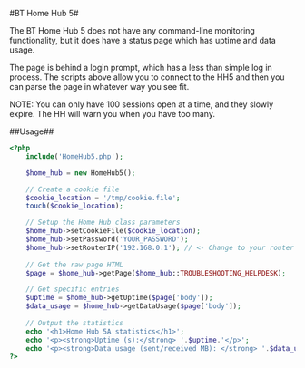 #BT Home Hub 5#

The BT Home Hub 5 does not have any command-line monitoring functionality, but it does have a status page which has uptime and data usage.

The page is behind a login prompt, which has a less than simple log in process. The scripts above allow you to connect to the HH5 and then you can parse the page in whatever way you see fit.

NOTE: You can only have 100 sessions open at a time, and they slowly expire. The HH will warn you when you have too many.

##Usage##

```php
<?php
	include('HomeHub5.php');

	$home_hub = new HomeHub5();

	// Create a cookie file
	$cookie_location = '/tmp/cookie.file';
	touch($cookie_location);

	// Setup the Home Hub class parameters
	$home_hub->setCookieFile($cookie_location);
	$home_hub->setPassword('YOUR_PASSWORD');
	$home_hub->setRouterIP('192.168.0.1'); // <- Change to your router IP
	
	// Get the raw page HTML
	$page = $home_hub->getPage($home_hub::TROUBLESHOOTING_HELPDESK);

	// Get specific entries
	$uptime = $home_hub->getUptime($page['body']);
	$data_usage = $home_hub->getDataUsage($page['body']);
	
	// Output the statistics
	echo '<h1>Home Hub 5A statistics</h1>';
	echo '<p><strong>Uptime (s):</strong> '.$uptime.'</p>';
	echo '<p><strong>Data usage (sent/received MB): </strong> '.$data_usage->sent.' '.$data_usage->received.'</p>';
?>
```
